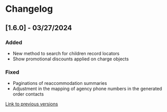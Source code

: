 # Changelog

## [1.6.0] - 03/27/2024

### Added
- New method to search for children record locators
- Show promotional discounts applied on charge objects

### Fixed
- Paginations of reaccommodation summaries
- Adjustment in the mapping of agency phone numbers in the generated order contacts
  
[Link to previous versions](/docs/en-us/change-log/readme.history.md)
